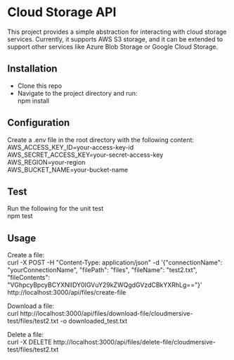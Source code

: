 # Cloud Storage API

This project provides a simple abstraction for interacting with cloud storage services. Currently, it supports AWS S3 storage, and it can be extended to support other services like Azure Blob Storage or Google Cloud Storage.

## Installation  
- Clone this repo  
- Navigate to the project directory and run:  
npm install  

## Configuration 
Create a .env file in the root directory with the following content:  
AWS_ACCESS_KEY_ID=your-access-key-id  
AWS_SECRET_ACCESS_KEY=your-secret-access-key  
AWS_REGION=your-region  
AWS_BUCKET_NAME=your-bucket-name  

## Test
Run the following for the unit test  
npm test

## Usage 
Create a file:  
curl -X POST -H "Content-Type: application/json" -d '{"connectionName": "yourConnectionName", "filePath": "files", "fileName": "test2.txt", "fileContents": "VGhpcyBpcyBCYXNlIDY0IGVuY29kZWQgdGVzdCBkYXRhLg=="}' http://localhost:3000/api/files/create-file

Download a file:  
curl http://localhost:3000/api/files/download-file/cloudmersive-test/files/test2.txt -o downloaded_test.txt

Delete a file:  
curl -X DELETE http://localhost:3000/api/files/delete-file/cloudmersive-test/files/test2.txt
